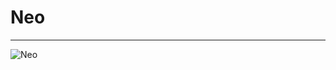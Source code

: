 # Neo
---
![Neo](https://github.com/Alvin-22/Neo/blob/master/~build/images/Neo.PNG "Available commands in Neo")
